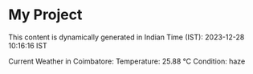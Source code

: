 # My Project

This content is dynamically generated in Indian Time (IST): 2023-12-28 10:16:16 IST


Current Weather in Coimbatore:
Temperature: 25.88 °C
Condition: haze
